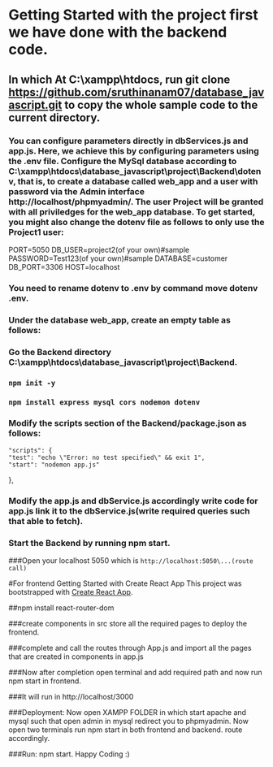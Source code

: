 # Getting Started with the project first we have done with the backend code.

## In which At C:\xampp\htdocs, run git clone https://github.com/sruthinanam07/database_javascript.git to copy the whole sample code to the current directory.

### You can configure parameters directly in dbServices.js and app.js. Here, we achieve this by configuring parameters using the .env file. Configure the MySql database according to C:\xampp\htdocs\database_javascript\project\Backend\dotenv, that is, to create a database called web_app and a user with password via the Admin interface http://localhost/phpmyadmin/. The user Project will be granted with all priviledges for the web_app database. To get started, you might also change the dotenv file as follows to only use the Project1 user:
PORT=5050
DB_USER=project2(of your own)#sample
PASSWORD=Test123(of your own)#sample
DATABASE=customer
DB_PORT=3306
HOST=localhost

### You need to rename dotenv to .env by command move dotenv .env.

### Under the database web_app, create an empty table as follows:

### Go the Backend directory C:\xampp\htdocs\database_javascript\project\Backend.

### `npm init -y` 

### `npm install express mysql cors nodemon dotenv` 

### Modify the scripts section of the Backend/package.json as follows:
    "scripts": {
    "test": "echo \"Error: no test specified\" && exit 1",
    "start": "nodemon app.js"
  },

### Modify the app.js and dbService.js accordingly write code for app.js link it to the dbService.js(write required queries such that able to fetch).

### Start the Backend by running npm start.

###Open your localhost 5050 which is `http://localhost:5050\...(route call)`

#For frontend Getting Started with Create React App
This project was bootstrapped with [Create React App](https://github.com/facebook/create-react-app).

##npm install react-router-dom

###create components in src store all the required pages to deploy the frontend.

###complete and call the routes through App.js and import all the pages that are created in components in app.js

###Now after completion open terminal and add required path and now run npm start in frontend.

###It will run in http://localhost/3000

###Deployment:
Now open XAMPP FOLDER in which start apache and mysql such that open admin in mysql redirect you to phpmyadmin.
Now open two terminals run npm start in both frontend and backend.
route accordingly.

###Run:
npm start.
Happy Coding :)
